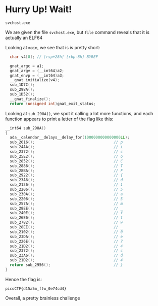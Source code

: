 # Hurry Up! Wait!

```
svchost.exe
```

We are given the file `svchost.exe`, but `file` command reveals that it is actually an ELF64

Looking at `main`, we see that is is pretty short:

```c
  char v4[8]; // [rsp+28h] [rbp-8h] BYREF

  gnat_argc = a1;
  gnat_argv = (__int64)a2;
  gnat_envp = (__int64)a3;
  __gnat_initialize(v4);
  sub_1D7C();
  sub_298A();
  sub_1D52();
  __gnat_finalize();
  return (unsigned int)gnat_exit_status;
```

Looking at `sub_298A()`, we spot it calling a lot more functions, and each function appears to print a letter of the flag like this:

```c
__int64 sub_298A()
{
  ada__calendar__delays__delay_for(1000000000000000LL);
  sub_2616();                                   // p
  sub_24AA();                                   // i
  sub_2372();                                   // c
  sub_25E2();                                   // o
  sub_2852();                                   // C
  sub_2886();                                   // T
  sub_28BA();                                   // F
  sub_2922();                                   // {
  sub_23A6();                                   // d
  sub_2136();                                   // 1
  sub_2206();                                   // 5
  sub_230A();                                   // a
  sub_2206();                                   // 5
  sub_257A();                                   // m
  sub_28EE();                                   // _
  sub_240E();                                   // f
  sub_26E6();                                   // t
  sub_2782();                                   // w
  sub_28EE();                                   // _
  sub_2102();                                   // 0
  sub_23DA();                                   // e
  sub_226E();                                   // 7
  sub_21D2();                                   // 4
  sub_2372();                                   // c
  sub_23A6();                                   // d
  sub_21D2();                                   // 4
  return sub_2956();                            // }
}
```

Hence the flag is:

```
picoCTF{d15a5m_ftw_0e74cd4}
```

Overall, a pretty brainless challenge